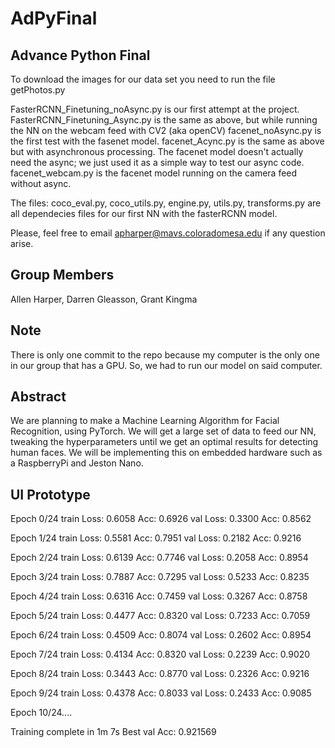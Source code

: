 # AdPyFinal
Advance Python Final
---------------------
To download the images for our data set you need to run the file getPhotos.py

FasterRCNN_Finetuning_noAsync.py is our first attempt at the project.
FasterRCNN_Finetuning_Async.py is the same as above, but while running the 
    NN on the webcam feed with CV2 (aka openCV)
facenet_noAsync.py is the first test with the fasenet model.
facenet_Acync.py is the same as above but with asynchronous processing. The 
    facenet model doesn't actually need the async; we just used it as a simple 
    way to test our async code.
facenet_webcam.py is the facenet model running on the camera feed without async.

The files: coco_eval.py, coco_utils.py, engine.py, utils.py, transforms.py are
    all dependecies files for our first NN with the fasterRCNN model.

Please, feel free to email apharper@mavs.coloradomesa.edu if any question arise.


Group Members
-------------
Allen Harper, Darren Gleasson, Grant Kingma


Note
-------------
There is only one commit to the repo because my computer is the only one in our group that has a GPU. So, we had to run our model on said computer.



Abstract
-------------
We are planning to make a Machine Learning Algorithm for Facial Recognition, using PyTorch. We will get a large set of data to feed our NN, tweaking the hyperparameters until we get an optimal results for detecting human faces. We will be implementing this on embedded hardware such as a RaspberryPi and Jeston Nano.

UI Prototype
-------------
Epoch 0/24
train Loss: 0.6058 Acc: 0.6926
val Loss: 0.3300 Acc: 0.8562

Epoch 1/24
train Loss: 0.5581 Acc: 0.7951
val Loss: 0.2182 Acc: 0.9216

Epoch 2/24
train Loss: 0.6139 Acc: 0.7746
val Loss: 0.2058 Acc: 0.8954

Epoch 3/24
train Loss: 0.7887 Acc: 0.7295
val Loss: 0.5233 Acc: 0.8235

Epoch 4/24
train Loss: 0.6316 Acc: 0.7459
val Loss: 0.3267 Acc: 0.8758

Epoch 5/24
train Loss: 0.4477 Acc: 0.8320
val Loss: 0.7233 Acc: 0.7059

Epoch 6/24
train Loss: 0.4509 Acc: 0.8074
val Loss: 0.2602 Acc: 0.8954

Epoch 7/24
train Loss: 0.4134 Acc: 0.8320
val Loss: 0.2239 Acc: 0.9020

Epoch 8/24
train Loss: 0.3443 Acc: 0.8770
val Loss: 0.2326 Acc: 0.9216

Epoch 9/24
train Loss: 0.4378 Acc: 0.8033
val Loss: 0.2433 Acc: 0.9085

Epoch 10/24....

Training complete in 1m 7s
Best val Acc: 0.921569

